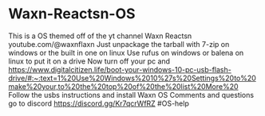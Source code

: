 # Waxn-Reactsn-OS
This is a OS themed off of the yt channel Waxn Reactsn youtube.com/@waxnflaxn
Just unpackage the tarball with 7-zip on windows or the built in one on linux 
Use rufus on windows or balena on linux to put it on a drive 
Now turn off your pc and https://www.digitalcitizen.life/boot-your-windows-10-pc-usb-flash-drive/#:~:text=1%20Use%20Windows%2010%27s%20Settings%20to%20make%20your,to%20the%20top%20of%20the%20list%20More%20 
Follow the usbs instructions and install Waxn OS
Comments and questions go to discord https://discord.gg/Kr7qcrWfRZ #OS-help
